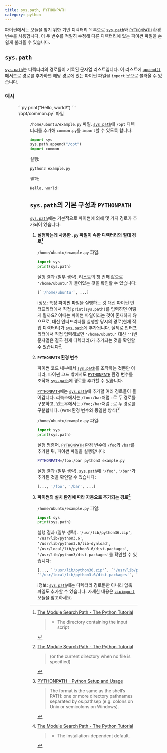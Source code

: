```yaml
---
title: sys.path, PYTHONPATH
category: python
---
```


파이썬에서는 모듈을 찾기 위한 기반 디렉터리 목록으로 [`sys.path`]와 [`PYTHONPATH`] 환경 변수를 사용합니다. 이 두 변수를 적절히 수정해 다른 디렉터리에 있는 파이썬 파일을 손쉽게 불러올 수 있습니다.

[`sys.path`]: https://docs.python.org/3/library/sys.html#sys.path

[`PYTHONPATH`]: https://docs.python.org/3/using/cmdline.html#envvar-PYTHONPATH

## `sys.path`

[`sys.path`]는 디렉터리의 경로들이 기록된 문자열 리스트입니다. 이 리스트에 [`append()`] 메서드로 경로를 추가하면 해당 경로에 있는 파이썬 파일을 `import` 문으로 불러올 수 있습니다.

[`append()`]: https://docs.python.org/3/tutorial/datastructures.html#more-on-lists

### 예시

<figure>
```py
print("Hello, world!")
```
<figcaption>`/opt/common.py` 파일</figcaption>
<figure>

`/home/ubuntu/example.py` 파일. [`sys.path`]에 `/opt` 디렉터리를 추가해 `common.py`를 `import`할 수 있도록 합니다:

```py
import sys
sys.path.append("/opt")
import common
```

실행:

```sh
python3 example.py
```

결과:

```py
Hello, world!
```

## `sys.path`의 기본 구성과 `PYTHONPATH`

[`sys.path`]에는 기본적으로 파이썬에 의해 몇 가지 경로가 추가되어 있습니다:

1. **실행하는데 사용한 `.py` 파일이 속한 디렉터리의 절대 경로[^the-module-search-path-1]**

    `/home/ubuntu/example.py` 파일:
    
    ```py
    import sys
    print(sys.path)
    ```
    
    실행 결과 (일부 생략). 리스트의 첫 번째 값으로 `'/home/ubuntu'`가 들어있는 것을 확인할 수 있습니다:
    
    ```py
    [`'/home/ubuntu'`, ...]
    ```

    ℹ️정보: 특정 파이썬 파일을 실행하는 것 대신 파이썬 인터프리터에서 직접 `print(sys.path)`를 입력하면 어떻게 될까요? 이때는 파이썬 파일이라는 것이 존재하지 않으므로, 대신 인터프리터를 실행할 당시의 경로(현재 작업 디렉터리)가 [`sys.path`]에 추가됩니다. 실제로 인터프리터에서 직접 입력해보면 `'/home/ubuntu'` 대신 `''`(빈 문자열은 결국 현재 디렉터리)가 추가되는 것을 확인할 수 있습니다[^the-module-search-path-1-current-directory].
  
2. **`PYTHONPATH` 환경 변수**

    파이썬 코드 내부에서 [`sys.path`]를 조작하는 것뿐만 아니라, 파이썬 코드 밖에서도 [`PYTHONPATH`] 환경 변수를 조작해 [`sys.path`]에 경로를 추가할 수 있습니다.

    [`PYTHONPATH`]에는 [`sys.path`]에 추가할 여러 경로들이 들어갑니다. 리눅스에서는 `/foo:/bar`처럼 `:`로 두 경로를 구분하고, 윈도우에서는 `/foo;/bar`처럼 `;`로 두 경로를 구분합니다. (`PATH` 환경 변수와 동일한 방식)[^pythonpath-format]

    `/home/ubuntu/example.py` 파일:
    
    ```py
    import sys
    print(sys.path)
    ```

    실행 명령어. [`PYTHONPATH`] 환경 변수에 `/foo`와 `/bar`를 추가한 뒤, 파이썬 파일을 실행합니다:

    ```sh
    PYTHONPATH=/foo:/bar python3 example.py
    ```

    실행 결과 (일부 생략). [`sys.path`]에 `'/foo'`, `'/bar'`가 추가된 것을 확인할 수 있습니다:

    ```py
    [..., '/foo', '/bar', ...]
    ```

3. **파이썬의 설치 환경에 따라 자동으로 추가되는 경로[^the-module-search-path-2]**

    `/home/ubuntu/example.py` 파일:
    
    ```py
    import sys
    print(sys.path)
    ```

    실행 결과 (일부 생략). `'/usr/lib/python36.zip'`, `'/usr/lib/python3.6'`, `'/usr/lib/python3.6/lib-dynload'`, `'/usr/local/lib/python3.6/dist-packages'`, `'/usr/lib/python3/dist-packages'`를 확인할 수 있습니다:

    ```py
    [..., `'/usr/lib/python36.zip'`, `'/usr/lib/python3.6'`, `'/usr/lib/python3.6/lib-dynload'`,
    `'/usr/local/lib/python3.6/dist-packages'`, `'/usr/lib/python3/dist-packages'`]
    ```

    ℹ️정보: [`sys.path`]에는 디렉터리 경로뿐만 아니라 압축 파일도 추가할 수 있습니다. 자세한 내용은 [`zipimport`](https://docs.python.org/3/library/zipimport.html) 모듈을 참고하세요.
    
[^the-module-search-path-1]: [The Module Search Path - The Python Tutorial](https://docs.python.org/3/tutorial/modules.html#the-module-search-path)

    > - The directory containing the input script
    

[^the-module-search-path-1-current-directory]: [The Module Search Path - The Python Tutorial](https://docs.python.org/3/tutorial/modules.html#the-module-search-path)

    > (or the current directory when no file is specified)

[^pythonpath-format]: [PYTHONPATH - Python Setup and Usage](https://docs.python.org/3/using/cmdline.html#envvar-PYTHONPATH)

    > The format is the same as the shell’s PATH: one or more directory pathnames separated by os.pathsep (e.g. colons on Unix or semicolons on Windows).

[^the-module-search-path-2]: [The Module Search Path - The Python Tutorial](https://docs.python.org/3/tutorial/modules.html#the-module-search-path)

    > - The installation-dependent default.
